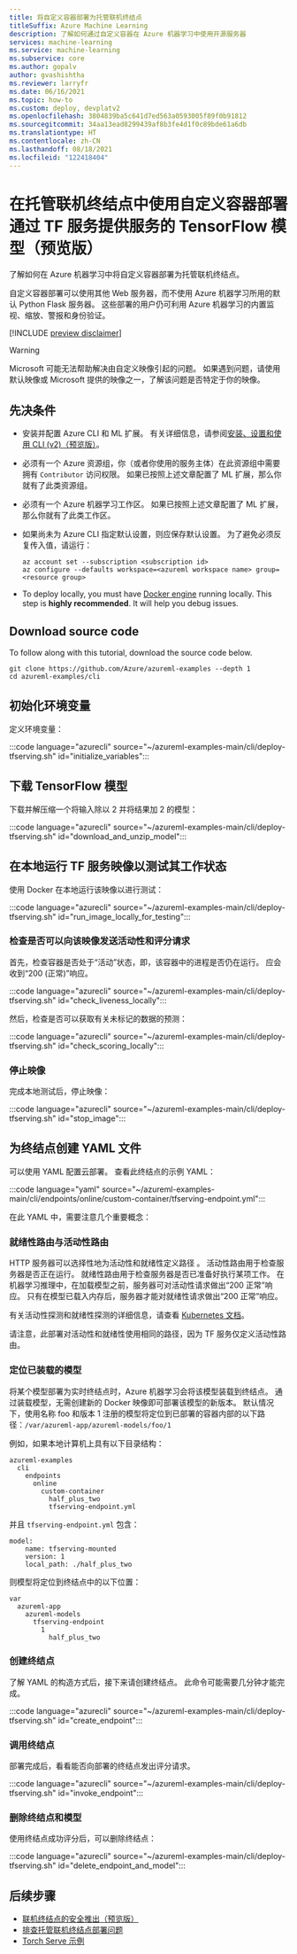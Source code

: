 ```yaml
---
title: 将自定义容器部署为托管联机终结点
titleSuffix: Azure Machine Learning
description: 了解如何通过自定义容器在 Azure 机器学习中使用开源服务器
services: machine-learning
ms.service: machine-learning
ms.subservice: core
ms.author: gopalv
author: gvashishtha
ms.reviewer: larryfr
ms.date: 06/16/2021
ms.topic: how-to
ms.custom: deploy, devplatv2
ms.openlocfilehash: 3804839ba5c641d7ed563a0593005f89f0b91812
ms.sourcegitcommit: 34aa13ead8299439af8b3fe4d1f0c89bde61a6db
ms.translationtype: HT
ms.contentlocale: zh-CN
ms.lasthandoff: 08/18/2021
ms.locfileid: "122418404"
---
```

# <a name="deploy-a-tensorflow-model-served-with-tf-serving-using-a-custom-container-in-a-managed-online-endpoint-preview"></a>在托管联机终结点中使用自定义容器部署通过 TF 服务提供服务的 TensorFlow 模型（预览版）

了解如何在 Azure 机器学习中将自定义容器部署为托管联机终结点。

自定义容器部署可以使用其他 Web 服务器，而不使用 Azure 机器学习所用的默认 Python Flask 服务器。 这些部署的用户仍可利用 Azure 机器学习的内置监视、缩放、警报和身份验证。

[!INCLUDE [preview disclaimer](../../includes/machine-learning-preview-generic-disclaimer.md)]

> [!WARNING]
> Microsoft 可能无法帮助解决由自定义映像引起的问题。 如果遇到问题，请使用默认映像或 Microsoft 提供的映像之一，了解该问题是否特定于你的映像。

## <a name="prerequisites"></a>先决条件

* 安装并配置 Azure CLI 和 ML 扩展。 有关详细信息，请参阅[安装、设置和使用 CLI (v2)（预览版）](how-to-configure-cli.md)。 

* 必须有一个 Azure 资源组，你（或者你使用的服务主体）在此资源组中需要拥有 `Contributor` 访问权限。 如果已按照上述文章配置了 ML 扩展，那么你就有了此类资源组。 

* 必须有一个 Azure 机器学习工作区。 如果已按照上述文章配置了 ML 扩展，那么你就有了此类工作区。

* 如果尚未为 Azure CLI 指定默认设置，则应保存默认设置。 为了避免必须反复传入值，请运行：

   ```azurecli
   az account set --subscription <subscription id>
   az configure --defaults workspace=<azureml workspace name> group=<resource group>

* To deploy locally, you must have [Docker engine](https://docs.docker.com/engine/install/) running locally. This step is **highly recommended**. It will help you debug issues.

## Download source code

To follow along with this tutorial, download the source code below.

```azurecli-interactive
git clone https://github.com/Azure/azureml-examples --depth 1
cd azureml-examples/cli
```

## <a name="initialize-environment-variables"></a>初始化环境变量

定义环境变量：

:::code language="azurecli" source="~/azureml-examples-main/cli/deploy-tfserving.sh" id="initialize_variables":::

## <a name="download-a-tensorflow-model"></a>下载 TensorFlow 模型

下载并解压缩一个将输入除以 2 并将结果加 2 的模型：

:::code language="azurecli" source="~/azureml-examples-main/cli/deploy-tfserving.sh" id="download_and_unzip_model":::

## <a name="run-a-tf-serving-image-locally-to-test-that-it-works"></a>在本地运行 TF 服务映像以测试其工作状态

使用 Docker 在本地运行该映像以进行测试：

:::code language="azurecli" source="~/azureml-examples-main/cli/deploy-tfserving.sh" id="run_image_locally_for_testing":::

### <a name="check-that-you-can-send-liveness-and-scoring-requests-to-the-image"></a>检查是否可以向该映像发送活动性和评分请求

首先，检查容器是否处于“活动”状态，即，该容器中的进程是否仍在运行。 应会收到“200 (正常)”响应。

:::code language="azurecli" source="~/azureml-examples-main/cli/deploy-tfserving.sh" id="check_liveness_locally":::

然后，检查是否可以获取有关未标记的数据的预测：

:::code language="azurecli" source="~/azureml-examples-main/cli/deploy-tfserving.sh" id="check_scoring_locally":::

### <a name="stop-the-image"></a>停止映像

完成本地测试后，停止映像：

:::code language="azurecli" source="~/azureml-examples-main/cli/deploy-tfserving.sh" id="stop_image":::

## <a name="create-a-yaml-file-for-your-endpoint"></a>为终结点创建 YAML 文件

可以使用 YAML 配置云部署。 查看此终结点的示例 YAML：

:::code language="yaml" source="~/azureml-examples-main/cli/endpoints/online/custom-container/tfserving-endpoint.yml":::

在此 YAML 中，需要注意几个重要概念：

### <a name="readiness-route-vs-liveness-route"></a>就绪性路由与活动性路由

HTTP 服务器可以选择性地为活动性和就绪性定义路径 。 活动性路由用于检查服务器是否正在运行。 就绪性路由用于检查服务器是否已准备好执行某项工作。 在机器学习推理中，在加载模型之前，服务器可对活动性请求做出“200 正常”响应。 只有在模型已载入内存后，服务器才能对就绪性请求做出“200 正常”响应。

有关活动性探测和就绪性探测的详细信息，请查看 [Kubernetes 文档](https://kubernetes.io/docs/tasks/configure-pod-container/configure-liveness-readiness-startup-probes/)。

请注意，此部署对活动性和就绪性使用相同的路径，因为 TF 服务仅定义活动性路由。

### <a name="locating-the-mounted-model"></a>定位已装载的模型

将某个模型部署为实时终结点时，Azure 机器学习会将该模型装载到终结点。 通过装载模型，无需创建新的 Docker 映像即可部署该模型的新版本。 默认情况下，使用名称 foo 和版本 1 注册的模型将定位到已部署的容器内部的以下路径：`/var/azureml-app/azureml-models/foo/1` 

例如，如果本地计算机上具有以下目录结构：

```
azureml-examples
  cli
    endpoints
      online
        custom-container
          half_plus_two
          tfserving-endpoint.yml    
```     

并且 `tfserving-endpoint.yml` 包含：

```
model:
    name: tfserving-mounted
    version: 1
    local_path: ./half_plus_two
```

则模型将定位到终结点中的以下位置：

```
var 
  azureml-app
    azureml-models
      tfserving-endpoint
        1
          half_plus_two
```

### <a name="create-the-endpoint"></a>创建终结点

了解 YAML 的构造方式后，接下来请创建终结点。 此命令可能需要几分钟才能完成。

:::code language="azurecli" source="~/azureml-examples-main/cli/deploy-tfserving.sh" id="create_endpoint":::

### <a name="invoke-the-endpoint"></a>调用终结点

部署完成后，看看能否向部署的终结点发出评分请求。

:::code language="azurecli" source="~/azureml-examples-main/cli/deploy-tfserving.sh" id="invoke_endpoint":::

### <a name="delete-endpoint-and-model"></a>删除终结点和模型

使用终结点成功评分后，可以删除终结点：

:::code language="azurecli" source="~/azureml-examples-main/cli/deploy-tfserving.sh" id="delete_endpoint_and_model":::

## <a name="next-steps"></a>后续步骤

- [联机终结点的安全推出（预览版）](how-to-safely-rollout-managed-endpoints.md)
- [排查托管联机终结点部署问题](how-to-troubleshoot-managed-online-endpoints.md)
- [Torch Serve 示例](https://github.com/Azure/azureml-examples/blob/main/cli/deploy-torchserve.sh)